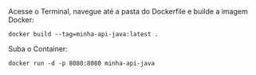 Acesse o Terminal, navegue até a pasta do Dockerfile e builde a imagem Docker:

````
docker build --tag=minha-api-java:latest .
````

Suba o Container:
````
docker run -d -p 8080:8080 minha-api-java
````
